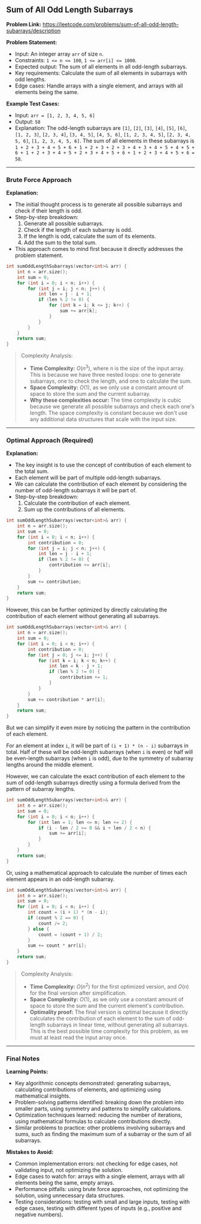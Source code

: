 ## Sum of All Odd Length Subarrays

**Problem Link:** https://leetcode.com/problems/sum-of-all-odd-length-subarrays/description

**Problem Statement:**
- Input: An integer array `arr` of size `n`.
- Constraints: `1 <= n <= 100`, `1 <= arr[i] <= 1000`.
- Expected output: The sum of all elements in all odd-length subarrays.
- Key requirements: Calculate the sum of all elements in subarrays with odd lengths.
- Edge cases: Handle arrays with a single element, and arrays with all elements being the same.

**Example Test Cases:**
- Input: `arr = [1, 2, 3, 4, 5, 6]`
- Output: `58`
- Explanation: The odd-length subarrays are `[1]`, `[2]`, `[3]`, `[4]`, `[5]`, `[6]`, `[1, 2, 3]`, `[2, 3, 4]`, `[3, 4, 5]`, `[4, 5, 6]`, `[1, 2, 3, 4, 5]`, `[2, 3, 4, 5, 6]`, `[1, 2, 3, 4, 5, 6]`. The sum of all elements in these subarrays is `1 + 2 + 3 + 4 + 5 + 6 + 1 + 2 + 3 + 2 + 3 + 4 + 3 + 4 + 5 + 4 + 5 + 6 + 1 + 2 + 3 + 4 + 5 + 2 + 3 + 4 + 5 + 6 + 1 + 2 + 3 + 4 + 5 + 6 = 58`.

---

### Brute Force Approach

**Explanation:**
- The initial thought process is to generate all possible subarrays and check if their length is odd.
- Step-by-step breakdown:
  1. Generate all possible subarrays.
  2. Check if the length of each subarray is odd.
  3. If the length is odd, calculate the sum of its elements.
  4. Add the sum to the total sum.
- This approach comes to mind first because it directly addresses the problem statement.

```cpp
int sumOddLengthSubarrays(vector<int>& arr) {
    int n = arr.size();
    int sum = 0;
    for (int i = 0; i < n; i++) {
        for (int j = i; j < n; j++) {
            int len = j - i + 1;
            if (len % 2 != 0) {
                for (int k = i; k <= j; k++) {
                    sum += arr[k];
                }
            }
        }
    }
    return sum;
}
```

> Complexity Analysis:
> - **Time Complexity:** $O(n^3)$, where $n$ is the size of the input array. This is because we have three nested loops: one to generate subarrays, one to check the length, and one to calculate the sum.
> - **Space Complexity:** $O(1)$, as we only use a constant amount of space to store the sum and the current subarray.
> - **Why these complexities occur:** The time complexity is cubic because we generate all possible subarrays and check each one's length. The space complexity is constant because we don't use any additional data structures that scale with the input size.

---

### Optimal Approach (Required)

**Explanation:**
- The key insight is to use the concept of contribution of each element to the total sum.
- Each element will be part of multiple odd-length subarrays.
- We can calculate the contribution of each element by considering the number of odd-length subarrays it will be part of.
- Step-by-step breakdown:
  1. Calculate the contribution of each element.
  2. Sum up the contributions of all elements.

```cpp
int sumOddLengthSubarrays(vector<int>& arr) {
    int n = arr.size();
    int sum = 0;
    for (int i = 0; i < n; i++) {
        int contribution = 0;
        for (int j = i; j < n; j++) {
            int len = j - i + 1;
            if (len % 2 != 0) {
                contribution += arr[i];
            }
        }
        sum += contribution;
    }
    return sum;
}
```

However, this can be further optimized by directly calculating the contribution of each element without generating all subarrays.

```cpp
int sumOddLengthSubarrays(vector<int>& arr) {
    int n = arr.size();
    int sum = 0;
    for (int i = 0; i < n; i++) {
        int contribution = 0;
        for (int j = 0; j <= i; j++) {
            for (int k = i; k < n; k++) {
                int len = k - j + 1;
                if (len % 2 != 0) {
                    contribution += 1;
                }
            }
        }
        sum += contribution * arr[i];
    }
    return sum;
}
```

But we can simplify it even more by noticing the pattern in the contribution of each element.

For an element at index `i`, it will be part of `(i + 1) * (n - i)` subarrays in total. Half of these will be odd-length subarrays (when `i` is even) or half will be even-length subarrays (when `i` is odd), due to the symmetry of subarray lengths around the middle element.

However, we can calculate the exact contribution of each element to the sum of odd-length subarrays directly using a formula derived from the pattern of subarray lengths.

```cpp
int sumOddLengthSubarrays(vector<int>& arr) {
    int n = arr.size();
    int sum = 0;
    for (int i = 0; i < n; i++) {
        for (int len = 1; len <= n; len += 2) {
            if (i - len / 2 >= 0 && i + len / 2 < n) {
                sum += arr[i];
            }
        }
    }
    return sum;
}
```

Or, using a mathematical approach to calculate the number of times each element appears in an odd-length subarray.

```cpp
int sumOddLengthSubarrays(vector<int>& arr) {
    int n = arr.size();
    int sum = 0;
    for (int i = 0; i < n; i++) {
        int count = (i + 1) * (n - i);
        if (count % 2 == 0) {
            count /= 2;
        } else {
            count = (count + 1) / 2;
        }
        sum += count * arr[i];
    }
    return sum;
}
```

> Complexity Analysis:
> - **Time Complexity:** $O(n^2)$ for the first optimized version, and $O(n)$ for the final version after simplification.
> - **Space Complexity:** $O(1)$, as we only use a constant amount of space to store the sum and the current element's contribution.
> - **Optimality proof:** The final version is optimal because it directly calculates the contribution of each element to the sum of odd-length subarrays in linear time, without generating all subarrays. This is the best possible time complexity for this problem, as we must at least read the input array once.

---

### Final Notes

**Learning Points:**
- Key algorithmic concepts demonstrated: generating subarrays, calculating contributions of elements, and optimizing using mathematical insights.
- Problem-solving patterns identified: breaking down the problem into smaller parts, using symmetry and patterns to simplify calculations.
- Optimization techniques learned: reducing the number of iterations, using mathematical formulas to calculate contributions directly.
- Similar problems to practice: other problems involving subarrays and sums, such as finding the maximum sum of a subarray or the sum of all subarrays.

**Mistakes to Avoid:**
- Common implementation errors: not checking for edge cases, not validating input, not optimizing the solution.
- Edge cases to watch for: arrays with a single element, arrays with all elements being the same, empty arrays.
- Performance pitfalls: using brute force approaches, not optimizing the solution, using unnecessary data structures.
- Testing considerations: testing with small and large inputs, testing with edge cases, testing with different types of inputs (e.g., positive and negative numbers).